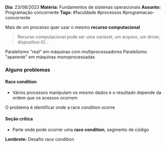 **Dia:** 23/08/2023 
**Matéria:** Fundamentos de sistemas operacionais
**Assunto:** Programação concorrente
**Tags:** #faculdade #processos #programacao-concorrente 

Mais de um processo quer usar o mesmo **recurso computacional**
> Recurso computacional pode ser uma variável, um arquivo, um driver, dispositivo IO...

Paralelismo "real" em máquinas com multiprocessadores
Paralelismo "aparente" em máquinas monoprocessadas

### Alguns problemas

#### Race condition
- Vários processos manipulam os mesmo dados e o resultado depende da ordem que os acessos ocorrem

O problema é identificar onde a race condition ocorre
#### Seção crítica
- Parte onde pode ocorrer uma **race condition**, segmento de código

**Lembrete:** Desafio race condition
